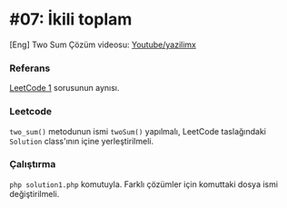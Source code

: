 # #07: İkili toplam

[Eng] Two Sum
Çözüm videosu: [Youtube/yazilimx](https://youtu.be/n3_e_Y6Y0eA)

### Referans

[LeetCode 1](https://leetcode.com/problems/two-sum/) sorusunun aynısı.

### Leetcode

`two_sum()` metodunun ismi `twoSum()` yapılmalı, LeetCode taslağındaki `Solution` class'ının içine yerleştirilmeli.

### Çalıştırma

`php solution1.php` komutuyla. Farklı çözümler için komuttaki dosya ismi değiştirilmeli.
